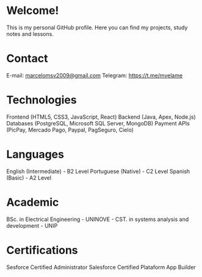 # Welcome!
This is my personal GitHub profile. Here you can find my projects, study notes and lessons.

# Contact
E-mail: marcelomsv2009@gmail.com
Telegram: https://t.me/mvelame

# Technologies
Frontend (HTML5, CSS3, JavaScript, React)
Backend (Java, Apex, Node.js)
Databases (PostgreSQL, Microsoft SQL Server, MongoDB)
Payment APIs (PicPay, Mercado Pago, Paypal, PagSeguro, Cielo)

# Languages
English (Intermediate) - B2 Level
Portuguese (Native) - C2 Level
Spanish (Basic) - A2 Level

# Academic
BSc. in Electrical Engineering - UNINOVE -
CST. in systems analysis and development - UNIP

# Certifications
Sesforce Certified Administrator
Salesforce Certified Plataform App Builder
